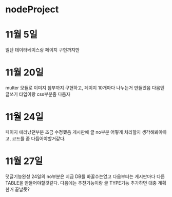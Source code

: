 # nodeProject

# 11월 5일 
일단 데이터베이스랑 페이지 구현까지만 

# 11월 20일
multer 모듈로 이미지 첨부까지 구현하고, 페이지 10개마다 나누는거 만들었음
다음엔 글쓰기 타입이랑 css부분좀 다듬자

# 11월 24일
페이지 에러났던부분 조금 수정했음
게시판에 글 no부분 어떻게 처리할지 생각해봐야하고, 코드를 좀 다듬어야할거같다.

# 11월 27일
댓글기능완성
24일의 no부분은 지금 DB를 바꿀수는없고 다음부터는 게시판마다 다른 TABLE을 만들어야할것같다.
다음에는 추천기능이랑 글 TYPE기능 추가하면 대충 계획한거 끝날듯?